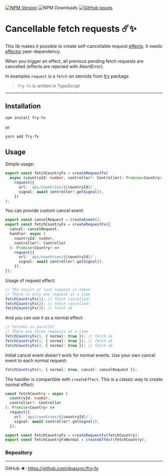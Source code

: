 [![NPM Version][npm-image]][npm-url] ![NPM Downloads][downloads-image] [![GitHub issues][issues-image]][issues-url]

[npm-image]: https://img.shields.io/npm/v/fry-fx.svg
[npm-url]: https://www.npmjs.com/package/fry-fx
[downloads-image]: https://img.shields.io/npm/dw/fry-fx.svg
[deps-image]: https://david-dm.org/doasync/fry-fx.svg
[issues-image]: https://img.shields.io/github/issues/doasync/fry-fx.svg
[issues-url]: https://github.com/doasync/fry-fx/issues

# Cancellable fetch requests ☄️✨

This lib makes it possible to create self-cancellable request
[effects](https://effector.now.sh/docs/api/effector/effect). It needs [effector](https://effector.now.sh) peer-dependency.

When you trigger an effect, all previous pending fetch requests are cancelled
(effects are rejected with AbortError).

In examples `request` is a `fetch` on steroids from
[fry](https://www.npmjs.com/package/fry) package

> `fry-fx` is written in TypeScript

---

## Installation

```bash
npm install fry-fx
```

or

```bash
yarn add fry-fx
```

## Usage

Simple usage:

```ts
export const fetchCountryFx = createRequestFx(
  async (countryId: number, controller?: Controller): Promise<Country> =>
    request({
      url: `api/countries/${countryId}/`,
      signal: await controller?.getSignal(),
    })
);
```

You can provide custom cancel event:

```ts
export const cancelRequest = createEvent();
export const fetchCountryFx = createRequestFx({
  cancel: cancelRequest,
  handler: async (
    countryId: number,
    controller?: Controller
  ): Promise<Country> =>
    request({
      url: `api/countries/${countryId}/`,
      signal: await controller?.getSignal(),
    }),
});
```

Usage of request effect:

```ts
// The result of last request is taken
// There is only one request at a time
fetchCountryFx(1); // fetch cancelled!
fetchCountryFx(2); // fetch cancelled!
fetchCountryFx(3); // fetch ok
```

And you can use it as a normal effect:

```ts
// Fetches in parallel
// There are three requests at a time
fetchCountryFx(1, { normal: true }); // fetch ok
fetchCountryFx(2, { normal: true }); // fetch ok
fetchCountryFx(3, { normal: true }); // fetch ok
```

Initial cancel event doesn't work for normal events. Use your own cancel event
to each normal request:

```ts
fetchCountryFx(1, { normal: true, cancel: cancelRequest });
```

The handler is compartible with `createEffect`. This is a classic way to create
normal effect:

```ts
const fetchCountry = async (
  countryId: number,
  controller?: Controller
): Promise<Country> =>
  request({
    url: `api/countries/${countryId}/`,
    signal: await controller?.getSignal(),
  });

export const fetchCountryFx = createRequestFx(fetchCountry);
export const fetchCountryFxNormal = createEffect(fetchCountry);
```

### Repository

---

GitHub ★: https://github.com/doasync/fry-fx
